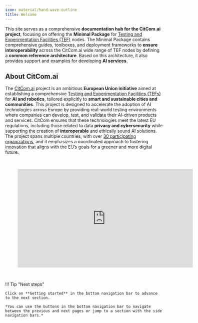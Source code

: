 ```yaml
---
icon: material/hand-wave-outline
title: Welcome
---
```


This site serves as a comprehensive **documentation hub for the CitCom.ai project**, focusing on offering the **Minimal Package** for [Testing and Experimentation Facilities (TEF)](https://digital-strategy.ec.europa.eu/en/activities/testing-and-experimentation-facilities) nodes. The Minimal Package contains comprehensive guides, toolboxes, and deployment frameworks to **ensure interoperability** across the CitCom.ai wide range of TEF nodes by defining a **common reference architecture**. Based on this architecture, it also provides support and examples for developing **AI services**.

## About CitCom.ai
The [CitCom.ai](https://citcom.ai) project is an ambitious **European Union initiative** aimed at establishing a comprehensive [Testing and Experimentation Facilities (TEFs)](https://digital-strategy.ec.europa.eu/en/activities/testing-and-experimentation-facilities) for **AI and robotics**, tailored explicitly to **smart and sustainable cities and communities**. This project is designed to accelerate the adoption of AI technologies across Europe by providing real-world testing environments where companies can develop, test, and validate their AI-driven products and services. CitCom ensures that these technologies meet the latest EU regulations, including those related to data **privacy and cybersecurity** while supporting the creation of **interoperable** and ethically sound AI solutions. The project spans multiple countries, with over [30 participating organizations](https://citcom.ai/about), and it emphasizes a coordinated approach to fostering innovation that aligns with the EU’s goals for a greener and more digital future.

<br>
<figure markdown="span">
    <iframe width="560" height="315" src="https://www.youtube.com/embed/-wiVzj51lg0?si=RBL-LdvWbwCx-mgP" title="YouTube video player" frameborder="0" allow="accelerometer; autoplay; clipboard-write; encrypted-media; gyroscope; picture-in-picture; web-share" referrerpolicy="strict-origin-when-cross-origin" allowfullscreen></iframe>
</figure>
<br>


!!! Tip "Next steps"

    Click on **Getting started** in the bottom navigation bar to advance to the next section.

    *You can use the buttons in the bottom navigation bar to navigate between the previous and next pages or jump to a section with the side navigation bars.*